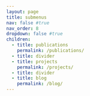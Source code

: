 ```yaml
---
layout: page
title: submenus
nav: false #true
nav_order: 8
dropdown: false #true
children:
  - title: publications
    permalink: /publications/
  - title: divider
  - title: projects
    permalink: /projects/
  - title: divider
  - title: blog
    permalink: /blog/
---
```

